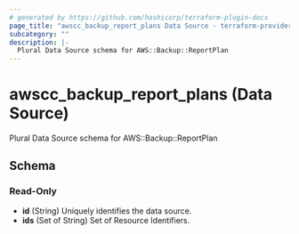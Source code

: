 ```yaml
---
# generated by https://github.com/hashicorp/terraform-plugin-docs
page_title: "awscc_backup_report_plans Data Source - terraform-provider-awscc"
subcategory: ""
description: |-
  Plural Data Source schema for AWS::Backup::ReportPlan
---
```


# awscc_backup_report_plans (Data Source)

Plural Data Source schema for AWS::Backup::ReportPlan



<!-- schema generated by tfplugindocs -->
## Schema

### Read-Only

- **id** (String) Uniquely identifies the data source.
- **ids** (Set of String) Set of Resource Identifiers.



